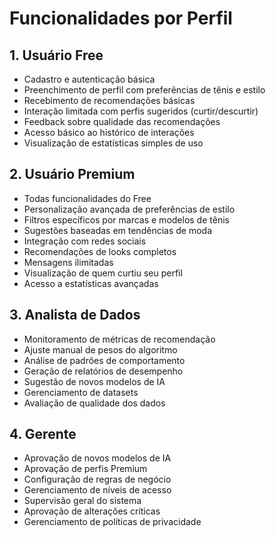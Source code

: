 # Funcionalidades por Perfil

## 1. Usuário Free
- Cadastro e autenticação básica
- Preenchimento de perfil com preferências de tênis e estilo
- Recebimento de recomendações básicas
- Interação limitada com perfis sugeridos (curtir/descurtir)
- Feedback sobre qualidade das recomendações
- Acesso básico ao histórico de interações
- Visualização de estatísticas simples de uso

## 2. Usuário Premium
- Todas funcionalidades do Free
- Personalização avançada de preferências de estilo
- Filtros específicos por marcas e modelos de tênis
- Sugestões baseadas em tendências de moda
- Integração com redes sociais
- Recomendações de looks completos
- Mensagens ilimitadas
- Visualização de quem curtiu seu perfil
- Acesso a estatísticas avançadas

## 3. Analista de Dados
- Monitoramento de métricas de recomendação
- Ajuste manual de pesos do algoritmo
- Análise de padrões de comportamento
- Geração de relatórios de desempenho
- Sugestão de novos modelos de IA
- Gerenciamento de datasets
- Avaliação de qualidade dos dados

## 4. Gerente
- Aprovação de novos modelos de IA
- Aprovação de perfis Premium
- Configuração de regras de negócio
- Gerenciamento de níveis de acesso
- Supervisão geral do sistema
- Aprovação de alterações críticas
- Gerenciamento de políticas de privacidade
